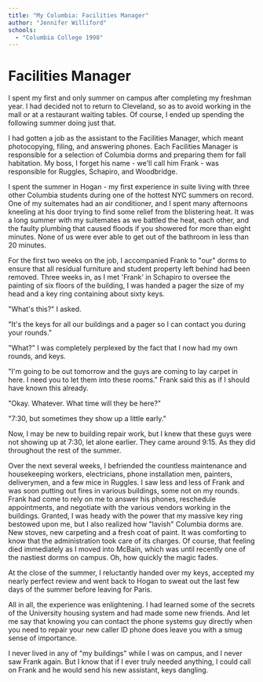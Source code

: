 ```yaml
---
title: "My Columbia: Facilities Manager"
author: "Jennifer Williford"
schools:
  - "Columbia College 1998"
---
```


# Facilities Manager

I spent my first and only summer on campus after completing my freshman year.  I had decided not to return to Cleveland, so as to avoid working in the mall or at a restaurant waiting tables.  Of course, I ended up spending the following summer doing just that.

I had gotten a job as the assistant to the Facilities Manager, which meant photocopying, filing, and answering phones.  Each Facilities Manager is responsible for a selection of Columbia dorms and preparing them for fall habitation.  My boss,  I forget his name - we'll call him Frank -  was responsible for Ruggles, Schapiro, and Woodbridge.

I spent the summer in Hogan - my first experience in suite living with three other Columbia students during one of the hottest NYC summers on record.  One of my suitemates had an air conditioner, and I spent many afternoons kneeling at his door trying to find some relief from the blistering heat.  It was a long summer with my suitemates as we battled the heat, each other, and the faulty plumbing that caused floods if you showered for more than eight minutes.  None of us were ever able to get out of the bathroom in less than 20 minutes.

For the first two weeks on the job, I accompanied Frank to "our" dorms to ensure that all residual furniture and student property left behind had been removed.  Three weeks in, as I met 'Frank' in Schapiro to oversee the painting of six floors of the building, I was handed a pager the size of my head and a key ring containing about sixty keys.

"What's this?" I asked.

"It's the keys for all our buildings and a pager so I can contact you during your rounds."

"What?"  I was completely perplexed by the fact that I now had my own rounds, and keys.

"I'm going to be out tomorrow and the guys are coming to lay carpet in here.  I need you to let them into these rooms."  Frank said this as if I should have known this already.

"Okay.  Whatever.  What time will they be here?"

"7:30, but sometimes they show up a little early."

Now, I may be new to building repair work, but I knew that these guys were not showing up at 7:30, let alone earlier.  They came around 9:15.  As they did throughout the rest of the summer.

Over the next several weeks, I befriended the countless maintenance and housekeeping workers, electricians, phone installation men, painters, deliverymen, and a few mice in Ruggles.  I saw less and less of Frank and was soon putting out fires in various buildings, some not on my rounds.  Frank had come to rely on me to answer his phones, reschedule appointments, and negotiate with the various vendors working in the buildings.  Granted, I was heady with the power that my massive key ring bestowed upon me, but I also realized how "lavish" Columbia dorms are.  New stoves, new carpeting and a fresh coat of paint.  It was comforting to know that the administration took care of its charges.  Of course, that feeling died immediately as I moved into McBain, which was until recently one of the nastiest dorms on campus.  Oh, how quickly the magic fades.

At the close of the summer, I reluctantly handed over my keys, accepted my nearly perfect review and went back to Hogan to sweat out the last few days of the summer before leaving for Paris.

All in all, the experience was enlightening.  I had learned some of the secrets of the University housing system and had made some new friends.  And let me say that knowing you can contact the phone systems guy directly when you need to repair your new caller ID phone does leave you with a smug sense of importance.

I never lived in any of "my buildings" while I was on campus, and I never saw Frank again.  But I know that if I ever truly needed anything, I could call on Frank and he would send his new assistant, keys dangling.
